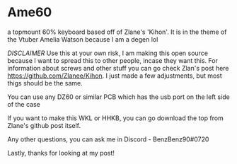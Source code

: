 # Ame60
a topmount 60% keyboard based off of Zlane's 'Kihon'. It is in the theme of the Vtuber Amelia Watson because I am a degen lol

*DISCLAIMER*
Use this at your own risk, I am making this open source because I want to spread this to other people, incase they want this. For information about screws and other stuff you can go check Zlan's post here https://github.com/Zlanee/Kihon. I just made a few adjustments, but most thigs should be the same.

You can use any DZ60 or similar PCB which has the usb port on the left side of the case

If you want to make this WKL or HHKB, you can go download the top from Zlane's github post itself.

Any other questions, you can ask me in Discord - BenzBenz90#0720

Lastly, thanks for looking at my post!
